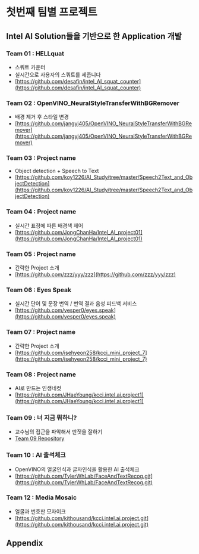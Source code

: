 # 첫번째 팀별 프로젝트

## Intel AI Solution들을 기반으로 한 Application 개발

### Team 01 : HELLquat

* 스쿼트 카운터
* 실시간으로 사용자의 스쿼트를 세줍니다
* [https://github.com/desafin/intel_AI_squat_counter](https://github.com/desafin/intel_AI_squat_counter)


### Team 02 : OpenVINO_NeuralStyleTransferWithBGRemover

* 배경 제거 후 스타일 변경
* [https://github.com/jangyj405/OpenVINO_NeuralStyleTransferWithBGRemover](https://github.com/jangyj405/OpenVINO_NeuralStyleTransferWithBGRemover)

### Team 03 : Project name

* Object detection + Speech to Text
* [https://github.com/koy1226/AI_Study/tree/master/Speech2Text_and_ObjectDetection](https://github.com/koy1226/AI_Study/tree/master/Speech2Text_and_ObjectDetection)

### Team 04 : Project name

* 실시간 표정에 따른 배경색 제어
* [https://github.com/JongChanHa/Intel_AI_project01](https://github.com/JongChanHa/Intel_AI_project01)
### Team 05 : Project name

* 간략한 Project 소개
* [https://github.com/zzz/yyy/zzz](https://github.com/zzz/yyy/zzz)

### Team 06 : Eyes Speak

* 실시간 단어 및 문장 번역 / 번역 결과 음성 피드백 서비스
* [https://github.com/vesper0/eyes.speak](https://github.com/vesper0/eyes.speak)

### Team 07 : Project name

* 간략한 Project 소개
* [https://github.com/isehyeon258/kcci_mini_project_7](https://github.com/isehyeon258/kcci_mini_project_7)

### Team 08 : Project name

* AI로 만드는 인생네컷
* [https://github.com/JHaeYoung/kcci.intel.ai.project1](https://github.com/JHaeYoung/kcci.intel.ai.project1)

### Team 09 : 너 지금 뭐하니?

* 교수님의 접근을 파악해서 딴짓을 잘하기
* [Team 09 Repository](https://github.com/MoonByungBok/Intel.AI.TeamProject)

### Team 10 : AI 출석체크

* OpenVINO의 얼굴인식과 글자인식을 활용한 AI 출석체크
* [https://github.com/TylerWhLab/FaceAndTextRecog.git](https://github.com/TylerWhLab/FaceAndTextRecog.git)




### Team 12 : Media Mosaic

* 얼굴과 번호판 모자이크
* [https://github.com/kithousand/kcci.intel.ai.project.git](https://github.com/kithousand/kcci.intel.ai.project.git)

## Appendix
